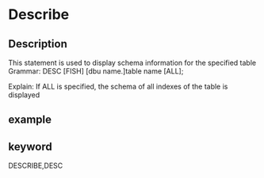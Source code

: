 # Describe
## Description
This statement is used to display schema information for the specified table
Grammar:
DESC [FISH] [dbu name.]table name [ALL];

Explain:
If ALL is specified, the schema of all indexes of the table is displayed

## example

## keyword
DESCRIBE,DESC
